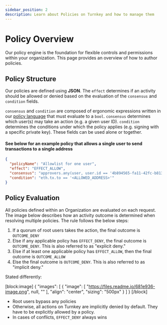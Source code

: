 ```yaml
---
sidebar_position: 2
description: Learn about Policies on Turnkey and how to manage them
---
```


# Policy Overview

Our policy engine is the foundation for flexible controls and permissions within your organization. This page provides an overview of how to author policies.

## Policy Structure

Our policies are defined using **JSON**. The `effect` determines if an activity should be allowed or denied based on the evaluation of the `consensus` and `condition` fields.

`consensus` and `condition` are composed of ergonomic expressions written in our [policy language](policy-language) that must evaluate to a `bool`.  `consensus` determines which user(s) may take an action (e.g. a given user ID). `condition` determines the conditions under which the policy applies (e.g. signing with a specific private key). These fields can be used alone or together.

#### See below for an example policy that allows a single user to send transactions to a single address

```json JSON
{
  "policyName": "Allowlist for one user",
  "effect": "EFFECT_ALLOW",
  "consensus": "approvers.any(user, user.id == '4b894565-fa11-42fc-b813-5bf4ea3d53f9')",
  "condition": "eth.tx.to == '<ALLOWED_ADDRESS>'"
}
```

## Policy Evaluation

All policies defined within an Organization are evaluated on each request. The image below describes how an activity outcome is determined when resolving multiple policies. The rule follows the below steps:

1. If a quorum of root users takes the action, the final outcome is `OUTCOME_DENY`
2. Else if any applicable policy has `EFFECT_DENY`, the final outcome is `OUTCOME_DENY`. This is also referred to as "explicit deny."
3. Else if at least one applicable policy has `EFFECT_ALLOW`, then the final outcome is `OUTCOME_ALLOW`
4. Else the final outcome is `OUTCOME_DENY`. This is also referred to as "implicit deny."

Stated differently:

[block:image]
{
  "images": [
    {
      "image": [
        "https://files.readme.io/681e936-image.png",
        null,
        ""
      ],
      "align": "center",
      "sizing": "500px"
    }
  ]
}
[/block]

- Root users bypass any policies
- Otherwise, all actions on Turnkey are implicitly denied by default. They have to be explicitly allowed by a policy.
- In cases of conflicts, `EFFECT_DENY` always wins
